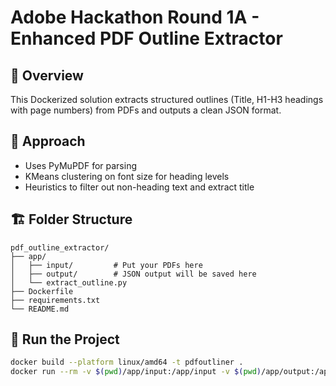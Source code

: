 # Adobe Hackathon Round 1A - Enhanced PDF Outline Extractor

## 📌 Overview
This Dockerized solution extracts structured outlines (Title, H1-H3 headings with page numbers) from PDFs and outputs a clean JSON format.

## 🧠 Approach
- Uses PyMuPDF for parsing
- KMeans clustering on font size for heading levels
- Heuristics to filter out non-heading text and extract title

## 🏗️ Folder Structure
```
pdf_outline_extractor/
├── app/
│   ├── input/         # Put your PDFs here
│   ├── output/        # JSON output will be saved here
│   └── extract_outline.py
├── Dockerfile
├── requirements.txt
└── README.md
```

## 🚀 Run the Project
```bash
docker build --platform linux/amd64 -t pdfoutliner .
docker run --rm -v $(pwd)/app/input:/app/input -v $(pwd)/app/output:/app/output --network none pdfoutliner
```